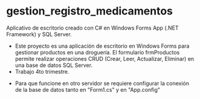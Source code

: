 # gestion_registro_medicamentos
Aplicativo de escritorio creado con C# en Windows Forms App  (.NET Framework) y SQL Server.
- Este proyecto es una aplicación de escritorio en Windows Forms para gestionar productos en una droguería. El formulario frmProductos permite realizar operaciones CRUD (Crear, Leer, Actualizar, Eliminar) en una base de datos SQL Server.
- Trabajo 4to trimestre.
* Para que funcione en otro servidor se requiere configurar la conexión de la base de datos tanto en "Form1.cs" y en "App.config"
  
